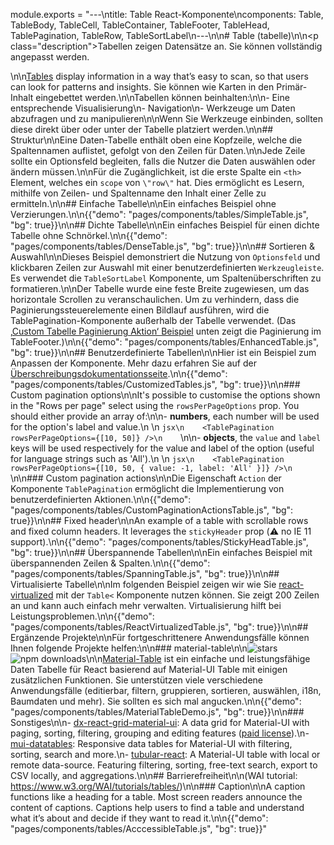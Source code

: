 module.exports = "---\ntitle: Table React-Komponente\ncomponents: Table, TableBody, TableCell, TableContainer, TableFooter, TableHead, TablePagination, TableRow, TableSortLabel\n---\n\n# Table (tabelle)\n\n<p class=\"description\">Tabellen zeigen Datensätze an. Sie können vollständig angepasst werden.</p>\n\n[Tables](https://material.io/design/components/data-tables.html) display information in a way that’s easy to scan, so that users can look for patterns and insights. Sie können wie Karten in den Primär-Inhalt eingebettet werden.\n\nTabellen können beinhalten:\n\n- Eine entsprechende Visualisierung\n- Navigation\n- Werkzeuge um Daten abzufragen und zu manipulieren\n\nWenn Sie Werkzeuge einbinden, sollten diese direkt über oder unter der Tabelle platziert werden.\n\n## Struktur\n\nEine Daten-Tabelle enthält oben eine Kopfzeile, welche die Spaltennamen auflistet, gefolgt von den Zeilen für Daten.\n\nJede Zeile sollte ein Optionsfeld begleiten, falls die Nutzer die Daten auswählen oder ändern müssen.\n\nFür die Zugänglichkeit, ist die erste Spalte ein `<th>` Element, welches ein `scope` von `\"row\"` hat. Dies ermöglicht es Lesern, mithilfe von Zeilen- und Spaltenname den Inhalt einer Zelle zu ermitteln.\n\n## Einfache Tabelle\n\nEin einfaches Beispiel ohne Verzierungen.\n\n{{\"demo\": \"pages/components/tables/SimpleTable.js\", \"bg\": true}}\n\n## Dichte Tabelle\n\nEin einfaches Beispiel für einen dichte Tabelle ohne Schnörkel.\n\n{{\"demo\": \"pages/components/tables/DenseTable.js\", \"bg\": true}}\n\n## Sortieren & Auswahl\n\nDieses Beispiel demonstriert die Nutzung von `Optionsfeld` und klickbaren Zeilen zur Auswahl mit einer benutzerdefinierten `Werkzeugleiste`. Es verwendet die `TableSortLabel` Komponente, um Spaltenüberschriften zu formatieren.\n\nDer Tabelle wurde eine feste Breite zugewiesen, um das horizontale Scrollen zu veranschaulichen. Um zu verhindern, dass die Paginierungssteuerelemente einen Bildlauf ausführen, wird die TablePagination-Komponente außerhalb der Tabelle verwendet. (Das [‚Custom Tabelle Paginierung Aktion‘ Beispiel](#custom-table-pagination-action) unten zeigt die Paginierung im TableFooter.)\n\n{{\"demo\": \"pages/components/tables/EnhancedTable.js\", \"bg\": true}}\n\n## Benutzerdefinierte Tabellen\n\nHier ist ein Beispiel zum Anpassen der Komponente. Mehr dazu erfahren Sie auf der [Überschreibungsdokumentationsseite](/customization/components/).\n\n{{\"demo\": \"pages/components/tables/CustomizedTables.js\", \"bg\": true}}\n\n### Custom pagination options\n\nIt's possible to customise the options shown in the \"Rows per page\" select using the `rowsPerPageOptions` prop. You should either provide an array of:\n\n- **numbers**, each number will be used for the option's label and value.\n    \n    ```jsx\n    <TablePagination rowsPerPageOptions={[10, 50]} />\n    ```\n\n- **objects**, the `value` and `label` keys will be used respectively for the value and label of the option (useful for language strings such as 'All').\n    \n    ```jsx\n    <TablePagination rowsPerPageOptions={[10, 50, { value: -1, label: 'All' }]} />\n    ```\n\n### Custom pagination actions\n\nDie Eigenschaft `Action` der Komponente `TablePagination` ermöglicht die Implementierung von benutzerdefinierten Aktionen.\n\n{{\"demo\": \"pages/components/tables/CustomPaginationActionsTable.js\", \"bg\": true}}\n\n## Fixed header\n\nAn example of a table with scrollable rows and fixed column headers. It leverages the `stickyHeader` prop (⚠️ no IE 11 support).\n\n{{\"demo\": \"pages/components/tables/StickyHeadTable.js\", \"bg\": true}}\n\n## Überspannende Tabellen\n\nEin einfaches Beispiel mit überspannenden Zeilen & Spalten.\n\n{{\"demo\": \"pages/components/tables/SpanningTable.js\", \"bg\": true}}\n\n## Virtualisierte Tabelle\n\nIm folgenden Beispiel zeigen wir wie Sie [react-virtualized](https://github.com/bvaughn/react-virtualized) mit der `Table<` Komponente nutzen können. Sie zeigt 200 Zeilen an und kann auch einfach mehr verwalten. Virtualisierung hilft bei Leistungsproblemen.\n\n{{\"demo\": \"pages/components/tables/ReactVirtualizedTable.js\", \"bg\": true}}\n\n## Ergänzende Projekte\n\nFür fortgeschrittenere Anwendungsfälle können Ihnen folgende Projekte helfen:\n\n### material-table\n\n![stars](https://img.shields.io/github/stars/mbrn/material-table.svg?style=social&label=Stars) ![npm downloads](https://img.shields.io/npm/dm/material-table.svg)\n\n[Material-Table](https://github.com/mbrn/material-table) ist ein einfache und leistungsfähige Daten Tabelle für React basierend auf Material-UI Table mit einigen zusätzlichen Funktionen. Sie unterstützen viele verschiedene Anwendungsfälle (editierbar, filtern, gruppieren, sortieren, auswählen, i18n, Baumdaten und mehr). Sie sollten es sich mal angucken.\n\n{{\"demo\": \"pages/components/tables/MaterialTableDemo.js\", \"bg\": true}}\n\n### Sonstiges\n\n- [dx-react-grid-material-ui](https://devexpress.github.io/devextreme-reactive/react/grid/): A data grid for Material-UI with paging, sorting, filtering, grouping and editing features ([paid license](https://js.devexpress.com/licensing/)).\n- [mui-datatables](https://github.com/gregnb/mui-datatables): Responsive data tables for Material-UI with filtering, sorting, search and more.\n- [tubular-react](https://github.com/unosquare/tubular-react): A Material-UI table with local or remote data-source. Featuring filtering, sorting, free-text search, export to CSV locally, and aggregations.\n\n## Barrierefreiheit\n\n(WAI tutorial: https://www.w3.org/WAI/tutorials/tables/)\n\n### Caption\n\nA caption functions like a heading for a table. Most screen readers announce the content of captions. Captions help users to find a table and understand what it’s about and decide if they want to read it.\n\n{{\"demo\": \"pages/components/tables/AcccessibleTable.js\", \"bg\": true}}"